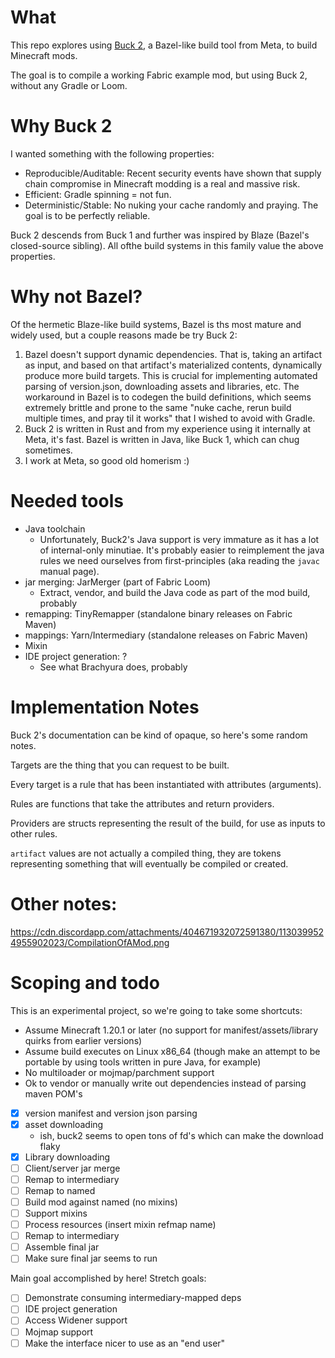 # What
This repo explores using [Buck 2](https://buck2.build), a Bazel-like build tool from Meta,
to build Minecraft mods.

The goal is to compile a working Fabric example mod, but using Buck 2, without any Gradle
or Loom.

# Why Buck 2
I wanted something with the following properties:
* Reproducible/Auditable: Recent security events have shown that supply chain compromise in
  Minecraft modding is a real and massive risk.
* Efficient: Gradle spinning = not fun.
* Deterministic/Stable: No nuking your cache randomly and praying. The goal is to be
  perfectly reliable.

Buck 2 descends from Buck 1 and further was inspired by Blaze (Bazel's closed-source
sibling). All ofthe build systems in this family value the above properties.

# Why not Bazel?

Of the hermetic Blaze-like build systems, Bazel is ths most mature and widely used, but a
couple reasons made be try Buck 2:

1. Bazel doesn't support dynamic dependencies. That is, taking an artifact as input, and
   based on that artifact's materialized contents, dynamically produce more build targets.
   This is crucial for implementing automated parsing of version.json, downloading assets
   and libraries, etc. The workaround in Bazel is to codegen the build definitions, which
   seems extremely brittle and prone to the same "nuke cache, rerun build multiple times,
   and pray til it works" that I wished to avoid with Gradle.
2. Buck 2 is written in Rust and from my experience using it internally at Meta, it's
   fast. Bazel is written in Java, like Buck 1, which can chug sometimes.
3. I work at Meta, so good old homerism :)

# Needed tools
* Java toolchain
  * Unfortunately, Buck2's Java support is very immature as it has a lot of internal-only
    minutiae. It's probably easier to reimplement the java rules we need ourselves from
    first-principles (aka reading the `javac` manual page).
* jar merging: JarMerger (part of Fabric Loom)
  * Extract, vendor, and build the Java code as part of the mod build, probably
* remapping: TinyRemapper (standalone binary releases on Fabric Maven)
* mappings: Yarn/Intermediary (standalone releases on Fabric Maven)
* Mixin
* IDE project generation: ?
  * See what Brachyura does, probably

# Implementation Notes
Buck 2's documentation can be kind of opaque, so here's some random notes.

Targets are the thing that you can request to be built.

Every target is a rule that has been instantiated with attributes (arguments).

Rules are functions that take the attributes and return providers.

Providers are structs representing the result of the build, for use as inputs to other
rules.

`artifact` values are not actually a compiled thing, they are tokens representing
something that will eventually be compiled or created.

# Other notes:
https://cdn.discordapp.com/attachments/404671932072591380/1130399524955902023/CompilationOfAMod.png

# Scoping and todo
This is an experimental project, so we're going to take some shortcuts:

* Assume Minecraft 1.20.1 or later (no support for manifest/assets/library quirks from
  earlier versions)
* Assume build executes on Linux x86_64 (though make an attempt to be portable by using
  tools written in pure Java, for example)
* No multiloader or mojmap/parchment support
* Ok to vendor or manually write out dependencies instead of parsing maven POM's

- [x] version manifest and version json parsing
- [x] asset downloading
  - ish, buck2 seems to open tons of fd's which can make the download flaky
- [x] Library downloading
- [ ] Client/server jar merge
- [ ] Remap to intermediary
- [ ] Remap to named
- [ ] Build mod against named (no mixins)
- [ ] Support mixins
- [ ] Process resources (insert mixin refmap name)
- [ ] Remap to intermediary
- [ ] Assemble final jar
- [ ] Make sure final jar seems to run

Main goal accomplished by here! Stretch goals:
- [ ] Demonstrate consuming intermediary-mapped deps
- [ ] IDE project generation
- [ ] Access Widener support
- [ ] Mojmap support
- [ ] Make the interface nicer to use as an "end user"
